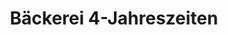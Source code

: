 ---
title: "Bäckerei 4-Jahreszeiten"
url: /sindelfingen/baeckerei-4-jahreszeiten/
shop: Bäckerei
---